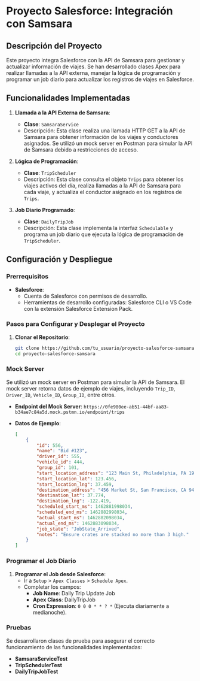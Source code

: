 # Proyecto Salesforce: Integración con Samsara

## Descripción del Proyecto

Este proyecto integra Salesforce con la API de Samsara para gestionar y actualizar información de viajes. Se han desarrollado clases Apex para realizar llamadas a la API externa, manejar la lógica de programación y programar un job diario para actualizar los registros de viajes en Salesforce.

## Funcionalidades Implementadas

1. **Llamada a la API Externa de Samsara**:
    - **Clase**: `SamsaraService`
    - Descripción: Esta clase realiza una llamada HTTP GET a la API de Samsara para obtener información de los viajes y conductores asignados. Se utilizó un mock server en Postman para simular la API de Samsara debido a restricciones de acceso.

2. **Lógica de Programación**:
    - **Clase**: `TripScheduler`
    - Descripción: Esta clase consulta el objeto `Trips` para obtener los viajes activos del día, realiza llamadas a la API de Samsara para cada viaje, y actualiza el conductor asignado en los registros de `Trips`.

3. **Job Diario Programado**:
    - **Clase**: `DailyTripJob`
    - Descripción: Esta clase implementa la interfaz `Schedulable` y programa un job diario que ejecuta la lógica de programación de `TripScheduler`.

## Configuración y Despliegue

### Prerrequisitos

- **Salesforce**:
    - Cuenta de Salesforce con permisos de desarrollo.
    - Herramientas de desarrollo configuradas: Salesforce CLI o VS Code con la extensión Salesforce Extension Pack.

### Pasos para Configurar y Desplegar el Proyecto

1. **Clonar el Repositorio**:

    ```bash
    git clone https://github.com/tu_usuario/proyecto-salesforce-samsara.git
    cd proyecto-salesforce-samsara
    ```

### Mock Server

Se utilizó un mock server en Postman para simular la API de Samsara. El mock server retorna datos de ejemplo de viajes, incluyendo `Trip_ID`, `Driver_ID`, `Vehicle_ID`, `Group_ID`, entre otros.

- **Endpoint del Mock Server**: `https://0fe980ee-ab51-44bf-aa83-b34ae7c84a5d.mock.pstmn.io/endpoint/trips`
- **Datos de Ejemplo**:

    ```json
    [
        {
            "id": 556,
            "name": "Bid #123",
            "driver_id": 555,
            "vehicle_id": 444,
            "group_id": 101,
            "start_location_address": "123 Main St, Philadelphia, PA 19106",
            "start_location_lat": 123.456,
            "start_location_lng": 37.459,
            "destination_address": "456 Market St, San Francisco, CA 94105",
            "destination_lat": 37.774,
            "destination_lng": -122.419,
            "scheduled_start_ms": 1462881998034,
            "scheduled_end_ms": 1462882998034,
            "actual_start_ms": 1462882098034,
            "actual_end_ms": 1462883098034,
            "job_state": "JobState_Arrived",
            "notes": "Ensure crates are stacked no more than 3 high."
        }
    ]
    ```

### Programar el Job Diario

1. **Programar el Job desde Salesforce**:
    - Ir a `Setup` > `Apex Classes` > `Schedule Apex`.
    - Completar los campos:
        - **Job Name**: Daily Trip Update Job
        - **Apex Class**: DailyTripJob
        - **Cron Expression**: `0 0 0 * * ? *` (Ejecuta diariamente a medianoche).

### Pruebas

Se desarrollaron clases de prueba para asegurar el correcto funcionamiento de las funcionalidades implementadas:

- **SamsaraServiceTest**
- **TripSchedulerTest**
- **DailyTripJobTest**

